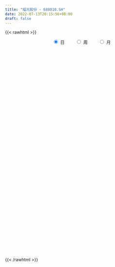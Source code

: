 ```yaml
---
title: "福光股份 - 688010.SH"
date: 2022-07-13T20:15:56+08:00
draft: false
---
```

{{< rawhtml >}}
    <div style="text-align: center">
        <label style="padding: 1rem;"><input style="margin-right: .5rem" type="radio" name="period" value="D" checked onclick="period_change(this)">日</label>
        <label style="padding: 1rem;"><input style="margin-right: .5rem" type="radio" name="period" value="W" onclick="period_change(this)">周</label>
        <label style="padding: 1rem;"><input style="margin-right: .5rem" type="radio" name="period" value="M" onclick="period_change(this)">月</label>
    </div>
    <div id="chart" style="height: 700px;"></div> 
    <script type="text/javascript">
        const D_v = [19678.5,13166.67,14062.28,14450.73,12951.33,23637.52,23328.82,21508.82,43285.1,57686.97,56366.42,57515.16,44810.94,42982.77,50751.26,95317.47,53727.06,28292.97,32169.28,22680.42,23773.58,59191.91,49551.23,35147.21,15689.25,22467.07,21398.85,19856.66,66402.09,63019.62,36086.54,38884.25,43675.11,44518.86,41832.31,26504.13,27636.53,23348.22,22143.72,22337.31,19925.81,15376.0,30857.07,14729.56,12905.05,21090.95,11176.48,12880.3,12828.92,12223.06,14465.93,13957.01,9841.8,11491.67,10059.79,15596.41,13936.94,5767.26,10519.34,7091.29,6410.53,16474.19,14094.66,9136.65,8439.8,10409.8,10059.55,6924.81,5391.01,8803.48,16709.37,15828.28,17987.32,10628.08,9936.52,6299.13,14310.25,7356.23,7678.61,7518.59,6524.33,6579.46,6927.7,5433.52,5531.13,5838.25,7170.93,6531.37,6495.73,7067.58,6734.58,7059.5,14423.2,7315.39,7049.04,3542.22,4820.69,12887.05,7168.67,7475.05,8467.53,6570.25,8295.87,7182.49,7161.59,8395.08,8218.59,7156.27,7907.97,8785.39,7296.27,13491.32,9337.32,17069.88,12109.28,14400.59,21113.54,8697.86,7693.26,11621.83,10462.33,6260.37,8935.4,9456.37,5456.82,7478.98,7046.6,12335.95,6339.88,6230.14,7962.61,13342.51,15764.63,11638.79,15230.9,7118.73,7925.65,6079.17,11109.48,16246.56,9529.02,9843.35,16823.68,8745.87,9408.45,7072.11,7582.73,6168.5,6427.56,5220.21,10358.03,5272.26,4853.78,7246.0,8077.46,6755.48,7009.93,8392.71,6098.06,8238.99,7853.28,12240.13,10965.89,12686.58,7449.37,5555.34,11874.31,23106.94,11429.28,13318.68,8284.18,22548.04,48287.83,29953.18,18215.15,27526.04,40826.76,59004.15,30651.27,20800.02,28261.04,84820.07,52874.74,59163.07,107419.78,57650.06,46720.84,35136.63,18293.06,20435.67,17736.04,33536.32,19580.39,12795.0,11688.96,13772.5,12388.36,21059.69,8532.91,10618.46,31778.04,26791.09,11863.87,8833.89,8014.77,10994.51,9972.37,6845.44,15193.35,11297.02,7956.57,6673.48,8512.96,7988.67,5979.69,10946.71,7429.55,17600.08,14673.17,10038.05,5873.28,16325.64,6733.6,7169.5,8895.94,12218.39,8402.28,12590.74,32000.33,21301.73,14496.04,10648.13,11910.17,11373.89,7143.29,10113.5,11696.76,8608.85,20895.37,16152.63,28335.55,15717.96,19940.5,11813.49,10043.6,10744.85,9607.99,7549.76,10211.65,10808.36,10619.05,8729.18,8157.5,8142.28,9819.25,7546.36,15909.72,9998.41,8488.79,8088.51,7090.02,5861.22,6066.29,6041.9,20981.62,15297.48,17016.66,23107.93,16293.67,22325.04,22801.69,24971.7,18354.27,25845.08,34879.87,20778.18,15633.26,14396.57,17701.82,16070.99,12790.35,23645.18,23359.6,8438.81,9275.48,10028.85,18689.69,13271.72,9996.02,10258.91,9020.12,23795.11,17506.68,14405.8,8896.07,11180.94,12938.66,8867.56,9380.54,10713.32,10155.89,16808.58,9260.81,9897.89,7440.22,9720.82,5096.12,5104.81,5527.7,8546.84,5304.71,9702.19,4604.11,4560.29,2640.78,3514.43,2673.8,4617.02,3306.78,3620.11,4227.6,3362.99,3615.9,3189.81,3653.79,2591.68,5405.15,3235.07,12835.91,7804.45,15301.44,4859.62,4772.42,6092.42,5071.63,4932.17,4993.74,11055.61,8812.62,21422.05,11410.44,6481.91,8014.83,7739.83,12150.41,11524.26,8445.05,10579.8,13672.91,7877.12,13832.2,9080.19,7689.2,4663.04,7785.32,9717.83,5355.48,6220.12,4960.03,5756.48,5689.46,4818.73,5685.9,6365.06,4985.61,7970.53,5988.59,4153.4,10289.54,5094.81,6195.86,5292.43,10619.64,9763.12,15951.85,9861.28,6283.36,8391.95,10586.87,6462.7,10093.65,7630.08,11328.22,16976.43,9029.42,7705.02,12585.55,9277.98,5433.51,10057.35,4158.45,7412.75,4587.41,2996.8,3175.39,5091.83,3156.03,2558.36,2251.84,4191.36,3973.85,5708.3,2640.61,3204.9,3932.72,6591.81,7441.36,5265.8,4737.24,3217.6,2733.77,3773.46,3469.7,5337.53,6767.17,8077.02,5251.31,3138.85,3583.14,8067.54,9906.4,5841.66,2314.29,4575.44,3512.46,2837.49,6536.83,3757.39,2664.34,2844.87,2961.95,4037.22,3787.9,3257.64,2946.08,2637.6,2808.88,3210.29,2033.27,2450.68,3111.29,2971.1,3104.31,2246.51,5415.54,4248.23,7124.39,7819.04,8466.11,20392.49,9505.38,6141.21,6242.62,3611.22,6249.2,7084.39,5735.22,4150.12,8647.59,13681.13,5858.8,5015.79,4732.12,8680.87,12320.17,6781.88,3768.78,3477.89,4259.91,8787.67,7177.19,14278.19,14501.89,10238.76,16879.59,9979.13,6387.45,7571.69,7806.59,7258.19,40253.8,16894.24,15110.23,9429.86,8450.95,7571.31,9216.41,13318.17,11775.0,7720.71,4418.34,4551.89,6263.3,7123.34,4005.63,4132.02,5845.62,3698.48,5841.83,2944.1]
const D_histogram = [0.0,-0.037014245,-0.0747819385,-0.1485240124,-0.1582851471,-0.1143082771,-0.0878338766,-0.0422466702,0.1400237556,0.3444836784,0.5724081022,0.7864705724,0.7465343084,0.7092472704,0.696933205,0.676354428,0.3036028002,0.006571174,-0.1572452803,-0.2905222566,-0.3536129099,-0.2467071263,-0.404606142,-0.6548243289,-0.7593967708,-0.6799529329,-0.6594555984,-0.5835788258,-0.212710011,0.0356415135,0.2240956445,0.3544065871,0.4533991593,0.4340036284,0.2172642007,0.0159735958,-0.0176996039,0.0280504892,0.0796378537,0.0873257365,-0.0167049095,-0.1354892549,-0.3035721488,-0.3998775434,-0.4573596582,-0.5528227412,-0.5401064342,-0.4698699821,-0.3700210593,-0.2687660392,-0.2217410421,-0.2298114074,-0.19361008,-0.1962105873,-0.1734082053,-0.2414212124,-0.3679835338,-0.3865621389,-0.2749768876,-0.1770131141,-0.1255041783,0.0227471353,0.1363810735,0.2201352628,0.2311295373,0.2783791407,0.227816996,0.1563702508,0.0682024566,0.081872539,0.1674038901,0.2631169481,0.3423638001,0.3629593745,0.3550973788,0.3181525265,0.1869713063,0.0759272839,0.0693067707,0.0338758416,-0.0133655235,-0.0859241604,-0.0810069613,-0.0601495541,-0.0238756537,-0.0180767126,-0.0871630427,-0.0998101727,-0.0532174756,-0.0305278258,0.0047779557,0.0059244787,0.0832280601,0.0897897171,0.0623120873,0.0384102286,0.0472711495,0.0952402005,0.1018102939,0.1048302204,0.0733189003,0.0414323065,-0.0082576855,-0.0479757276,-0.0849957026,-0.1360591567,-0.126567484,-0.131022435,-0.1232650446,-0.1162752007,-0.1047624314,-0.1386427717,-0.1714409798,-0.1235932936,-0.1340003825,-0.189003938,-0.3107651975,-0.3511295211,-0.3439413289,-0.391418539,-0.3855386921,-0.3698958985,-0.299609408,-0.2740179904,-0.2292943327,-0.2018424329,-0.1510954555,-0.1537956317,-0.1205802924,-0.0835509491,-0.0292891793,0.0751154641,0.1708428835,0.1791428154,0.1018071911,0.0569436675,-0.0023591836,-0.0293075966,-0.0964005302,-0.0253742733,0.0577193288,0.0921967436,0.1924641782,0.2165917615,0.2295284952,0.2010645291,0.1470470913,0.124820307,0.0883002474,0.0681471631,0.0208631204,0.0132500891,0.0334236739,0.0162728217,0.0027549647,0.0196581434,-0.025712516,-0.0221625321,-0.002125506,0.069957584,0.1477496174,0.197901749,0.2027607208,0.2582860495,0.2642111035,0.2694055298,0.2502813238,0.3120732467,0.3236284697,0.2742731718,0.2486911057,0.2604818832,0.358303116,0.3968883002,0.4215834312,0.4691404742,0.5906441231,0.6990881448,0.7186781538,0.7009710644,0.6560265733,0.8150419937,0.7821863693,0.6385819257,0.2740051632,0.0249016146,-0.2313595092,-0.4385789642,-0.5585252903,-0.5957880808,-0.5932313737,-0.4860027829,-0.4248949599,-0.3611063301,-0.3402779518,-0.374134118,-0.417939968,-0.3492231709,-0.2906432061,-0.2178508763,-0.0648032128,-0.0046218201,0.0108011118,-0.0052155123,-0.0171119772,-0.0563958505,-0.115763171,-0.1447754747,-0.2148141304,-0.2764118599,-0.252916907,-0.2431130752,-0.2412122253,-0.2036095576,-0.1617294012,-0.150265666,-0.1147288051,-0.0172033617,0.0470935424,0.0449658979,0.0535441659,0.0044433036,-0.0176191183,-0.0074977775,0.041427533,0.09733719,0.1059703477,0.1525623196,0.2686574169,0.3233383029,0.3078427632,0.3008031496,0.2917270406,0.2390657173,0.2072504585,0.1986310248,0.1828514037,0.1272564627,0.1220825227,0.1376554622,0.1899909289,0.2028414686,0.1342862903,0.0824511356,0.0085254143,-0.0664558959,-0.076751761,-0.1236469329,-0.1090550929,-0.1674834899,-0.2471750857,-0.2416411498,-0.234759335,-0.1923968493,-0.1461705594,-0.1047180312,-0.0273486359,0.0213141862,0.0027978249,-0.0358010367,-0.0797767933,-0.123359221,-0.1175423997,-0.0973927032,0.0017438659,0.0488223268,0.0977068124,0.1328126239,0.0409910699,0.073445024,0.1276787586,0.1924296101,0.178891021,0.2550684441,0.3407837685,0.3423297177,0.28706777,0.2431147349,0.1486494629,0.0781914538,0.02310516,0.0430299233,-0.0673091511,-0.1384857127,-0.1670292539,-0.1720796641,-0.092186826,-0.0364215211,-0.0024482438,-0.027305154,-0.0685251125,-0.1885217185,-0.3147978333,-0.373855068,-0.3823656055,-0.3572386506,-0.3153604044,-0.2650975067,-0.2288406945,-0.2186961089,-0.1879372594,-0.2041541221,-0.2178665492,-0.2217739115,-0.222654411,-0.2440584588,-0.2351664935,-0.1995575939,-0.1811618913,-0.1906991082,-0.1983024169,-0.2370282253,-0.217385864,-0.1521210339,-0.1053696879,-0.0756237422,-0.0221855301,0.0484571947,0.0820355346,0.1166006705,0.1420484735,0.145445873,0.1243020827,0.1185957349,0.1021724571,0.0943381415,0.041028762,0.0040372046,0.0972659769,0.1336265166,0.1991410553,0.2401117178,0.2649182711,0.2764129178,0.2725877602,0.263206921,0.2444921558,0.249068827,0.2629692881,0.3260580394,0.3093511906,0.2964075698,0.2417914327,0.2195272903,0.2252274705,0.2297740487,0.2085848186,0.1438204778,0.0656603624,0.0009206101,0.011163635,0.0308277667,-0.0002255911,-0.0269777677,-0.0980715906,-0.189178458,-0.2263570081,-0.2451384052,-0.2495691979,-0.2467569283,-0.2096337371,-0.1760859218,-0.1314583167,-0.1253219582,-0.1299455017,-0.0903586433,-0.0396088869,-0.0169795603,-0.0265248505,-0.0435503758,-0.0323637693,-0.0116651216,0.0439313211,0.0883921378,0.1558881955,0.1605384268,0.1481627984,0.0954324469,0.1105763216,0.0906353571,0.1127221442,0.1137876514,0.1147639364,0.1677020342,0.1370941952,0.0994476177,0.0119110587,-0.0851031417,-0.1585274199,-0.2659243147,-0.3009483701,-0.3621170807,-0.3494870057,-0.3064212353,-0.24839085,-0.1840950265,-0.1341392905,-0.1216499172,-0.0966451148,-0.0540374003,-0.0280339917,-0.0405405057,-0.0324020928,-0.0078475581,-0.0106490878,0.0333919274,0.0437813519,0.0381777837,0.0259477341,0.0292916127,0.0268386353,0.0278396625,0.007915306,-0.0343090747,-0.1022588954,-0.1563725708,-0.1379941047,-0.1105657735,-0.1207706571,-0.1901291613,-0.2012355195,-0.1837241639,-0.1532422459,-0.10885933,-0.0642238177,-0.0228998244,0.026998027,0.0342820035,0.0156728084,0.0200646764,0.0398735581,0.0733216441,0.1089307639,0.1373976474,0.1149101126,0.0799093885,0.0221257133,0.0149439464,-0.0048514696,-0.0168260478,-0.0545032547,-0.0596041512,-0.0681343124,-0.0718296468,-0.1525474322,-0.2156973941,-0.3591224604,-0.4711350019,-0.4397267621,-0.3209839306,-0.1632054033,-0.0667166411,0.0260177958,0.1050967357,0.2005878145,0.2702702451,0.3341855089,0.3654849153,0.4159872116,0.5093915129,0.520882107,0.5105118799,0.4807143652,0.415594057,0.2746410532,0.2052397002,0.1391835218,0.0694351077,0.0621354996,0.0916659248,0.132951093,0.2378488978,0.321693658,0.3099949188,0.2970303418,0.2137137411,0.1476182492,0.0801287586,0.024693467,-0.0139549915,0.1341982562,0.2165024925,0.2329423914,0.180541828,0.1249812508,0.0796404075,0.069065663,0.101100219,0.0685869975,-0.0111317435,-0.0524159663,-0.0788137032,-0.1217590294,-0.184034465,-0.2266618335,-0.2503939093,-0.2209010569,-0.2318425734,-0.2772364067,-0.292073186]
const D_fast = [0.0,-0.0462678063,-0.1027309843,-0.2136040613,-0.2629364828,-0.2475366821,-0.2430207508,-0.2079952119,0.0092811528,0.2998619952,0.6708884445,1.0815685578,1.228265871,1.3682906506,1.5302098864,1.6787197164,1.3818687887,1.086479956,0.8833521816,0.6774446412,0.5259507603,0.5711797624,0.3121292112,-0.1017950579,-0.3962166925,-0.4867610878,-0.6311276529,-0.7011455868,-0.3834542748,-0.1261923719,0.1182856702,0.3371982596,0.5495406216,0.6386459979,0.4762226203,0.2789254143,0.2408273137,0.293590029,0.365086857,0.3946061739,0.2863993006,0.1337426414,-0.1102332897,-0.3065080701,-0.4783300995,-0.7119988678,-0.8343091693,-0.8815402127,-0.8741965548,-0.8401330445,-0.8485433079,-0.9140665251,-0.9262677177,-0.9779208718,-0.9984705411,-1.1268388513,-1.3453970561,-1.460616196,-1.4177751666,-1.3640646716,-1.3439317804,-1.189993683,-1.0422644763,-0.9034764714,-0.8346998126,-0.7178554239,-0.7114633197,-0.7438175022,-0.8149346822,-0.7807964651,-0.6534141415,-0.4919218464,-0.3270840444,-0.2157486263,-0.1348362774,-0.092242998,-0.1766813917,-0.2687435931,-0.2580374136,-0.2849993823,-0.3355821283,-0.4296218053,-0.4449563465,-0.4391363279,-0.4088313408,-0.4075515779,-0.4984286687,-0.5360283419,-0.5027400136,-0.4876823204,-0.4511820499,-0.4485544072,-0.3504438108,-0.3214347245,-0.3333343325,-0.347633634,-0.3269549258,-0.2551758247,-0.2231531577,-0.1939256762,-0.2071072712,-0.2286357884,-0.2803902018,-0.3321021757,-0.3903710764,-0.4754493197,-0.497599518,-0.5348100778,-0.5578689485,-0.5799479047,-0.5946257434,-0.6631667765,-0.7388252296,-0.7218758668,-0.7657830514,-0.8680375914,-1.0674901502,-1.1956368541,-1.2744339941,-1.4197658389,-1.5102706651,-1.587101846,-1.5917177075,-1.6346307876,-1.6472307131,-1.6702394215,-1.6572663079,-1.6984153921,-1.6953451259,-1.6792035199,-1.6322640449,-1.5090805355,-1.3706423952,-1.3175567594,-1.369440586,-1.4000681927,-1.4599608397,-1.4942361518,-1.585429218,-1.5207465295,-1.4232230951,-1.3656964944,-1.2173130153,-1.1390374917,-1.0687186342,-1.0469164679,-1.0641721329,-1.0551938405,-1.0696388382,-1.0727551318,-1.1148233944,-1.1191239034,-1.0905944001,-1.1036770469,-1.1165061627,-1.0946884482,-1.1464872366,-1.1484778858,-1.1289722361,-1.0393997501,-0.9246703123,-0.8250427435,-0.7694935915,-0.6493967505,-0.5774189206,-0.5048731118,-0.4614269868,-0.3216167523,-0.2291544118,-0.2099414167,-0.1733507064,-0.0964394581,0.0909575536,0.2287648129,0.3588558017,0.5236979632,0.7928626429,1.0760787009,1.2753382483,1.432873925,1.5519360772,1.9147119961,2.0774029639,2.0934440018,1.7973685301,1.5544903852,1.2403893841,0.923525188,0.6639475393,0.4777377286,0.3319865923,0.3177144873,0.2725985704,0.2461106177,0.181869508,0.0544798124,-0.0938110297,-0.1124000253,-0.126480862,-0.1081512513,0.028695609,0.0877215467,0.1058447566,0.0885242543,0.0723497952,0.0189669592,-0.069341154,-0.1345473264,-0.2582895147,-0.3889902091,-0.428724483,-0.4796989199,-0.5381011265,-0.5514008481,-0.549953042,-0.5760557233,-0.5692010637,-0.4759764607,-0.3999061711,-0.390792341,-0.3688280316,-0.416818068,-0.4432852695,-0.435038373,-0.3757561792,-0.2955122248,-0.2603864802,-0.1756539283,0.0076055232,0.1431209849,0.204586136,0.2727473098,0.336602961,0.343708067,0.3637054229,0.4047437453,0.4346769751,0.4108961498,0.4362428405,0.4862296456,0.5860628445,0.6496237513,0.6146401456,0.5834177748,0.5116234071,0.4200281229,0.3905443176,0.3127374124,0.3000654792,0.1997662098,0.0582808424,0.0034044909,-0.048403528,-0.0541402547,-0.0444566046,-0.0291835842,0.0413486522,0.0953400208,0.0775231157,0.0299739949,-0.03394596,-0.108368193,-0.1319369716,-0.1361354509,-0.0365629152,0.0227211274,0.096032316,0.1643412835,0.082767497,0.1335827071,0.2197361314,0.3325943854,0.3637785515,0.5037230857,0.6746343522,0.7617627308,0.7782677256,0.7950933742,0.7377904679,0.6868803223,0.6375703185,0.6682525626,0.5410862005,0.4352882107,0.364987356,0.3169170298,0.3737631614,0.420423086,0.4537843023,0.4221011037,0.3637498671,0.1966228314,-0.0083527417,-0.1608737434,-0.2649756822,-0.32915839,-0.366120245,-0.382131724,-0.4030850853,-0.447614527,-0.4638399924,-0.5310953856,-0.5992744499,-0.6586252901,-0.7151693923,-0.7975880548,-0.8474877129,-0.8617682118,-0.888662982,-0.945874976,-1.0030538889,-1.1010367536,-1.1357408583,-1.1085062867,-1.0880973627,-1.0772573526,-1.029365523,-0.9466084995,-0.892521276,-0.8288059724,-0.7678460511,-0.7280871833,-0.718155453,-0.6942128671,-0.6850930306,-0.6693428108,-0.7123949997,-0.748377256,-0.6308319895,-0.5610648207,-0.4457650181,-0.3447664262,-0.2537303051,-0.173132429,-0.1088106465,-0.0523897554,-0.0099814818,0.0568623963,0.1365051794,0.2811084405,0.3417393893,0.402897661,0.408729382,0.4413470622,0.5033541101,0.5653442005,0.596301175,0.5674919536,0.5057469288,0.441237329,0.4542712628,0.4816423361,0.4505325805,0.417035962,0.3214242414,0.1830227596,0.0892549574,0.0091889591,-0.0576341332,-0.1165110957,-0.1317963387,-0.1422700039,-0.130506978,-0.1557011089,-0.192811028,-0.1758138303,-0.1349662956,-0.1165818591,-0.1327583619,-0.1606714812,-0.157575817,-0.1397934497,-0.0732141767,-0.0066553255,0.099812781,0.1445976191,0.1692626903,0.1403904505,0.1831784056,0.1858962803,0.2361636035,0.2656760236,0.2953432926,0.390206899,0.3938726088,0.3810879357,0.2965291413,0.1782391555,0.0651830224,-0.1086949511,-0.218956099,-0.3706540798,-0.4453957562,-0.4789352946,-0.4830026219,-0.464730555,-0.4483096415,-0.4662327476,-0.465389224,-0.4362908595,-0.4172959488,-0.4399375892,-0.4398996996,-0.4173070544,-0.422770856,-0.370381859,-0.3490470965,-0.3451062188,-0.3508493349,-0.3401825531,-0.3359258716,-0.3279649289,-0.3459104589,-0.3967121082,-0.4902266528,-0.5834334708,-0.5995535309,-0.5997666431,-0.640164191,-0.7570549855,-0.8184702236,-0.846889909,-0.8547185525,-0.8375504691,-0.8089709112,-0.7733718741,-0.7167245159,-0.7008700385,-0.7155610315,-0.7061529944,-0.6763757232,-0.6245972261,-0.5617554153,-0.4989391201,-0.4926991267,-0.5077225036,-0.5599747505,-0.5634205308,-0.5844288142,-0.6006099044,-0.6519129249,-0.6719148592,-0.6974785985,-0.7191313446,-0.837985988,-0.9550602985,-1.1882659799,-1.4180622719,-1.4965857226,-1.4580888738,-1.3411116973,-1.2613020953,-1.1620632095,-1.0567100857,-0.9110720532,-0.7738220614,-0.6263604204,-0.5036897852,-0.3491906859,-0.1284385064,0.0132726144,0.1305303574,0.2209114339,0.25968964,0.1873968995,0.1693054715,0.1380451736,0.0856555365,0.0938898033,0.1463367097,0.2208596511,0.3852196804,0.5494878551,0.6152878455,0.676580854,0.6466926885,0.617501759,0.570044458,0.5207825332,0.4786453267,0.6603481385,0.796777998,0.8714534947,0.8641883883,0.8398731238,0.8144423824,0.8211340536,0.8784436644,0.8630771923,0.7805755153,0.7261873011,0.6800861383,0.6067010548,0.498417003,0.399124176,0.312793623,0.2870612111,0.2181590512,0.1034561162,0.0156010405]
const D_slow = [0.0,-0.0092535613,-0.0279490459,-0.065080049,-0.1046513357,-0.133228405,-0.1551868742,-0.1657485417,-0.1307426028,-0.0446216832,0.0984803423,0.2950979854,0.4817315625,0.6590433801,0.8332766814,1.0023652884,1.0782659885,1.079908782,1.0405974619,0.9679668977,0.8795636703,0.8178868887,0.7167353532,0.553029271,0.3631800783,0.193191845,0.0283279454,-0.117566761,-0.1707442638,-0.1618338854,-0.1058099743,-0.0172083275,0.0961414623,0.2046423694,0.2589584196,0.2629518186,0.2585269176,0.2655395399,0.2854490033,0.3072804374,0.3031042101,0.2692318963,0.1933388591,0.0933694733,-0.0209704413,-0.1591761266,-0.2942027351,-0.4116702306,-0.5041754955,-0.5713670053,-0.6268022658,-0.6842551177,-0.7326576377,-0.7817102845,-0.8250623358,-0.8854176389,-0.9774135223,-1.0740540571,-1.142798279,-1.1870515575,-1.2184276021,-1.2127408183,-1.1786455499,-1.1236117342,-1.0658293499,-0.9962345647,-0.9392803157,-0.900187753,-0.8831371388,-0.8626690041,-0.8208180316,-0.7550387945,-0.6694478445,-0.5787080009,-0.4899336562,-0.4103955246,-0.363652698,-0.344670877,-0.3273441843,-0.3188752239,-0.3222166048,-0.3436976449,-0.3639493852,-0.3789867738,-0.3849556872,-0.3894748653,-0.411265626,-0.4362181692,-0.4495225381,-0.4571544945,-0.4559600056,-0.4544788859,-0.4336718709,-0.4112244416,-0.3956464198,-0.3860438626,-0.3742260753,-0.3504160251,-0.3249634517,-0.2987558966,-0.2804261715,-0.2700680949,-0.2721325163,-0.2841264482,-0.3053753738,-0.339390163,-0.371032034,-0.4037876427,-0.4346039039,-0.4636727041,-0.4898633119,-0.5245240048,-0.5673842498,-0.5982825732,-0.6317826688,-0.6790336533,-0.7567249527,-0.844507333,-0.9304926652,-1.0283472999,-1.124731973,-1.2172059476,-1.2921082996,-1.3606127972,-1.4179363803,-1.4683969886,-1.5061708524,-1.5446197604,-1.5747648335,-1.5956525708,-1.6029748656,-1.5841959996,-1.5414852787,-1.4966995748,-1.4712477771,-1.4570118602,-1.4576016561,-1.4649285553,-1.4890286878,-1.4953722561,-1.4809424239,-1.457893238,-1.4097771935,-1.3556292531,-1.2982471293,-1.2479809971,-1.2112192242,-1.1800141475,-1.1579390856,-1.1409022949,-1.1356865148,-1.1323739925,-1.124018074,-1.1199498686,-1.1192611274,-1.1143465916,-1.1207747206,-1.1263153536,-1.1268467301,-1.1093573341,-1.0724199297,-1.0229444925,-0.9722543123,-0.9076827999,-0.8416300241,-0.7742786416,-0.7117083107,-0.633689999,-0.5527828816,-0.4842145886,-0.4220418122,-0.3569213414,-0.2673455624,-0.1681234873,-0.0627276295,0.054557489,0.2022185198,0.376990556,0.5566600945,0.7319028606,0.8959095039,1.0996700023,1.2952165946,1.4548620761,1.5233633669,1.5295887705,1.4717488932,1.3621041522,1.2224728296,1.0735258094,0.925217966,0.8037172703,0.6974935303,0.6072169478,0.5221474598,0.4286139303,0.3241289383,0.2368231456,0.1641623441,0.109699625,0.0934988218,0.0923433668,0.0950436447,0.0937397667,0.0894617724,0.0753628097,0.046422017,0.0102281483,-0.0434753843,-0.1125783493,-0.175807576,-0.2365858448,-0.2968889011,-0.3477912905,-0.3882236408,-0.4257900573,-0.4544722586,-0.458773099,-0.4469997134,-0.4357582389,-0.4223721975,-0.4212613716,-0.4256661512,-0.4275405955,-0.4171837123,-0.3928494148,-0.3663568279,-0.3282162479,-0.2610518937,-0.180217318,-0.1032566272,-0.0280558398,0.0448759204,0.1046423497,0.1564549643,0.2061127205,0.2518255714,0.2836396871,0.3141603178,0.3485741833,0.3960719156,0.4467822827,0.4803538553,0.5009666392,0.5030979928,0.4864840188,0.4672960786,0.4363843453,0.4091205721,0.3672496996,0.3054559282,0.2450456407,0.186355807,0.1382565947,0.1017139548,0.075534447,0.068697288,0.0740258346,0.0747252908,0.0657750316,0.0458308333,0.0149910281,-0.0143945719,-0.0387427477,-0.0383067812,-0.0261011995,-0.0016744964,0.0315286596,0.0417764271,0.0601376831,0.0920573727,0.1401647753,0.1848875305,0.2486546416,0.3338505837,0.4194330131,0.4911999556,0.5519786393,0.589141005,0.6086888685,0.6144651585,0.6252226393,0.6083953515,0.5737739234,0.5320166099,0.4889966939,0.4659499874,0.4568446071,0.4562325461,0.4494062576,0.4322749795,0.3851445499,0.3064450916,0.2129813246,0.1173899232,0.0280802606,-0.0507598405,-0.1170342172,-0.1742443908,-0.2289184181,-0.2759027329,-0.3269412635,-0.3814079007,-0.4368513786,-0.4925149814,-0.5535295961,-0.6123212194,-0.6622106179,-0.7075010907,-0.7551758678,-0.804751472,-0.8640085283,-0.9183549943,-0.9563852528,-0.9827276748,-1.0016336103,-1.0071799929,-0.9950656942,-0.9745568106,-0.9454066429,-0.9098945245,-0.8735330563,-0.8424575356,-0.8128086019,-0.7872654877,-0.7636809523,-0.7534237618,-0.7524144606,-0.7280979664,-0.6946913373,-0.6449060734,-0.584878144,-0.5186485762,-0.4495453468,-0.3813984067,-0.3155966765,-0.2544736375,-0.1922064308,-0.1264641087,-0.0449495989,0.0323881988,0.1064900912,0.1669379494,0.2218197719,0.2781266396,0.3355701518,0.3877163564,0.4236714759,0.4400865665,0.440316719,0.4431076277,0.4508145694,0.4507581716,0.4440137297,0.4194958321,0.3722012176,0.3156119655,0.2543273642,0.1919350648,0.1302458327,0.0778373984,0.033815918,0.0009513388,-0.0303791508,-0.0628655262,-0.085455187,-0.0953574087,-0.0996022988,-0.1062335114,-0.1171211054,-0.1252120477,-0.1281283281,-0.1171454978,-0.0950474633,-0.0560754145,-0.0159408078,0.0210998918,0.0449580036,0.072602084,0.0952609232,0.1234414593,0.1518883721,0.1805793562,0.2225048648,0.2567784136,0.281640318,0.2846180827,0.2633422972,0.2237104423,0.1572293636,0.0819922711,-0.0085369991,-0.0959087505,-0.1725140593,-0.2346117718,-0.2806355285,-0.3141703511,-0.3445828304,-0.3687441091,-0.3822534592,-0.3892619571,-0.3993970835,-0.4074976067,-0.4094594963,-0.4121217682,-0.4037737864,-0.3928284484,-0.3832840025,-0.3767970689,-0.3694741658,-0.3627645069,-0.3558045913,-0.3538257648,-0.3624030335,-0.3879677574,-0.4270609001,-0.4615594262,-0.4892008696,-0.5193935339,-0.5669258242,-0.6172347041,-0.6631657451,-0.7014763066,-0.7286911391,-0.7447470935,-0.7504720496,-0.7437225429,-0.735152042,-0.7312338399,-0.7262176708,-0.7162492813,-0.6979188703,-0.6706861793,-0.6363367674,-0.6076092393,-0.5876318921,-0.5821004638,-0.5783644772,-0.5795773446,-0.5837838566,-0.5974096702,-0.612310708,-0.6293442861,-0.6473016978,-0.6854385558,-0.7393629044,-0.8291435195,-0.94692727,-1.0568589605,-1.1371049431,-1.177906294,-1.1945854542,-1.1880810053,-1.1618068214,-1.1116598677,-1.0440923065,-0.9605459293,-0.8691747004,-0.7651778975,-0.6378300193,-0.5076094926,-0.3799815226,-0.2598029313,-0.155904417,-0.0872441537,-0.0359342287,-0.0011383482,0.0162204287,0.0317543036,0.0546707848,0.0879085581,0.1473707825,0.227794197,0.3052929267,0.3795505122,0.4329789474,0.4698835098,0.4899156994,0.4960890662,0.4926003183,0.5261498823,0.5802755054,0.6385111033,0.6836465603,0.714891873,0.7348019749,0.7520683906,0.7773434454,0.7944901948,0.7917072589,0.7786032673,0.7588998415,0.7284600842,0.6824514679,0.6257860095,0.5631875322,0.507962268,0.4500016246,0.380692523,0.3076742265]
const D_data = [['2020-06-22', 39.42, 39.76, 39.42, 40.5],['2020-06-23', 39.76, 39.18, 39.13, 39.96],['2020-06-24', 39.4, 38.92, 38.5, 39.48],['2020-06-29', 38.92, 38.07, 37.78, 38.92],['2020-06-30', 38.17, 38.51, 38.16, 38.66],['2020-07-01', 38.51, 39.15, 38.41, 39.65],['2020-07-02', 39.1, 39.02, 38.26, 39.29],['2020-07-03', 39.01, 39.38, 38.6, 39.58],['2020-07-06', 39.85, 41.73, 39.5, 41.95],['2020-07-07', 42.0, 43.24, 42.0, 44.98],['2020-07-08', 43.14, 45.08, 42.26, 45.09],['2020-07-09', 45.15, 46.68, 44.51, 47.47],['2020-07-10', 46.99, 44.64, 44.36, 46.99],['2020-07-13', 44.3, 45.13, 43.5, 45.38],['2020-07-14', 44.97, 45.98, 44.25, 46.47],['2020-07-15', 48.2, 46.47, 46.47, 51.9],['2020-07-16', 45.25, 41.53, 41.0, 45.8],['2020-07-17', 41.97, 40.94, 40.52, 42.4],['2020-07-20', 41.47, 41.45, 39.39, 41.86],['2020-07-21', 41.29, 40.99, 40.64, 41.96],['2020-07-22', 41.1, 41.21, 40.65, 41.8],['2020-07-23', 41.4, 43.34, 41.22, 43.7],['2020-07-24', 43.0, 39.73, 39.73, 43.5],['2020-07-27', 39.0, 37.13, 36.58, 39.55],['2020-07-28', 37.25, 37.49, 37.02, 37.89],['2020-07-29', 37.3, 39.19, 37.03, 39.19],['2020-07-30', 39.49, 38.2, 38.05, 39.5],['2020-07-31', 38.2, 38.65, 38.0, 39.2],['2020-08-03', 39.39, 43.22, 39.01, 43.68],['2020-08-04', 43.8, 43.27, 43.19, 45.4],['2020-08-05', 43.2, 43.79, 42.4, 44.77],['2020-08-06', 44.1, 44.15, 43.3, 45.38],['2020-08-07', 44.24, 44.71, 42.3, 45.35],['2020-08-10', 44.59, 43.82, 43.4, 46.47],['2020-08-11', 43.88, 41.0, 40.81, 44.51],['2020-08-12', 41.02, 40.19, 39.0, 41.4],['2020-08-13', 40.11, 41.69, 39.78, 42.41],['2020-08-14', 41.5, 42.76, 40.9, 42.76],['2020-08-17', 42.8, 43.18, 42.35, 43.48],['2020-08-18', 43.3, 42.9, 42.63, 43.69],['2020-08-19', 43.0, 41.31, 41.31, 43.0],['2020-08-20', 41.03, 40.5, 40.2, 41.73],['2020-08-21', 39.99, 38.96, 38.49, 40.49],['2020-08-24', 39.09, 38.88, 38.0, 39.3],['2020-08-25', 38.75, 38.61, 38.0, 39.26],['2020-08-26', 38.5, 37.3, 37.11, 38.98],['2020-08-27', 37.31, 37.96, 37.1, 38.26],['2020-08-28', 38.08, 38.45, 37.74, 38.52],['2020-08-31', 38.03, 38.88, 38.03, 39.39],['2020-09-01', 39.0, 39.11, 38.81, 39.58],['2020-09-02', 39.22, 38.55, 38.35, 39.4],['2020-09-03', 38.66, 37.69, 37.49, 38.9],['2020-09-04', 37.68, 38.05, 37.18, 38.2],['2020-09-07', 38.19, 37.39, 37.38, 38.28],['2020-09-08', 37.39, 37.5, 36.78, 37.7],['2020-09-09', 37.3, 35.95, 35.91, 37.3],['2020-09-10', 36.4, 34.31, 34.01, 36.44],['2020-09-11', 34.09, 34.82, 34.01, 34.94],['2020-09-14', 34.99, 36.28, 34.85, 36.49],['2020-09-15', 36.28, 36.33, 35.9, 36.84],['2020-09-16', 36.32, 35.86, 35.55, 36.45],['2020-09-17', 35.81, 37.4, 35.73, 37.77],['2020-09-18', 37.4, 37.57, 37.08, 37.99],['2020-09-21', 37.47, 37.71, 37.4, 38.2],['2020-09-22', 37.56, 37.08, 37.0, 37.65],['2020-09-23', 37.43, 37.75, 37.22, 38.1],['2020-09-24', 37.38, 36.58, 36.4, 37.55],['2020-09-25', 36.3, 36.01, 35.55, 36.94],['2020-09-28', 35.97, 35.33, 35.16, 36.23],['2020-09-29', 35.52, 36.34, 35.46, 36.56],['2020-09-30', 36.28, 37.49, 36.28, 38.18],['2020-10-09', 37.68, 38.17, 37.68, 38.66],['2020-10-12', 38.8, 38.58, 37.89, 38.8],['2020-10-13', 38.77, 38.31, 37.95, 38.77],['2020-10-14', 38.17, 38.2, 37.81, 38.6],['2020-10-15', 37.88, 37.92, 37.7, 38.35],['2020-10-16', 37.8, 36.43, 36.28, 37.8],['2020-10-19', 36.57, 36.08, 36.04, 36.82],['2020-10-20', 36.09, 37.08, 35.88, 37.16],['2020-10-21', 37.18, 36.6, 36.21, 37.18],['2020-10-22', 36.8, 36.19, 36.0, 36.8],['2020-10-23', 36.34, 35.46, 35.33, 36.38],['2020-10-26', 35.97, 36.13, 35.36, 36.28],['2020-10-27', 35.41, 36.29, 35.41, 36.43],['2020-10-28', 36.31, 36.55, 36.06, 36.66],['2020-10-29', 35.8, 36.21, 35.3, 36.54],['2020-10-30', 36.22, 35.0, 35.0, 36.59],['2020-11-02', 35.35, 35.35, 34.66, 35.6],['2020-11-03', 35.8, 36.06, 35.3, 36.17],['2020-11-04', 36.2, 35.85, 35.72, 36.42],['2020-11-05', 36.79, 36.09, 35.73, 36.79],['2020-11-06', 36.09, 35.7, 35.56, 36.3],['2020-11-09', 35.93, 36.84, 35.83, 36.88],['2020-11-10', 36.88, 36.19, 36.13, 36.91],['2020-11-11', 36.46, 35.71, 35.55, 36.46],['2020-11-12', 35.91, 35.6, 35.38, 35.91],['2020-11-13', 35.67, 35.95, 35.32, 36.0],['2020-11-16', 38.38, 36.6, 36.31, 38.42],['2020-11-17', 36.9, 36.26, 36.05, 36.9],['2020-11-18', 36.36, 36.28, 36.02, 36.46],['2020-11-19', 36.1, 35.8, 35.66, 36.26],['2020-11-20', 35.82, 35.63, 35.5, 35.88],['2020-11-23', 35.3, 35.16, 34.96, 35.63],['2020-11-24', 35.22, 34.98, 34.88, 35.49],['2020-11-25', 35.0, 34.71, 34.71, 35.27],['2020-11-26', 34.77, 34.16, 34.13, 34.83],['2020-11-27', 34.16, 34.65, 34.05, 34.68],['2020-11-30', 34.58, 34.33, 34.32, 34.96],['2020-12-01', 34.31, 34.33, 34.11, 34.43],['2020-12-02', 34.38, 34.2, 34.16, 34.4],['2020-12-03', 34.18, 34.15, 34.1, 34.38],['2020-12-04', 34.17, 33.35, 33.35, 34.22],['2020-12-07', 33.36, 32.98, 32.71, 33.49],['2020-12-08', 33.06, 33.83, 33.06, 34.1],['2020-12-09', 33.99, 33.01, 32.88, 33.99],['2020-12-10', 33.27, 32.05, 32.0, 33.28],['2020-12-11', 32.19, 30.43, 30.0, 32.19],['2020-12-14', 30.58, 30.63, 30.07, 30.93],['2020-12-15', 30.53, 30.73, 30.46, 30.97],['2020-12-16', 30.73, 29.5, 29.4, 30.9],['2020-12-17', 29.52, 29.59, 29.03, 29.73],['2020-12-18', 29.5, 29.3, 29.22, 29.76],['2020-12-21', 29.6, 29.77, 29.36, 30.0],['2020-12-22', 29.98, 29.05, 28.92, 29.98],['2020-12-23', 28.98, 29.08, 28.85, 29.32],['2020-12-24', 29.15, 28.68, 28.5, 29.5],['2020-12-25', 28.73, 28.83, 28.35, 28.88],['2020-12-28', 28.83, 27.95, 27.75, 28.83],['2020-12-29', 27.9, 28.15, 27.9, 28.39],['2020-12-30', 27.94, 28.08, 27.94, 28.31],['2020-12-31', 28.17, 28.27, 28.03, 28.44],['2021-01-04', 28.11, 29.12, 28.11, 29.3],['2021-01-05', 29.1, 29.43, 29.0, 30.0],['2021-01-06', 29.3, 28.54, 28.41, 29.3],['2021-01-07', 28.31, 27.18, 26.81, 28.48],['2021-01-08', 26.88, 27.11, 26.32, 27.5],['2021-01-11', 27.2, 26.46, 26.32, 27.5],['2021-01-12', 26.45, 26.41, 26.21, 26.7],['2021-01-13', 26.59, 25.39, 25.21, 26.59],['2021-01-14', 25.1, 26.87, 25.03, 27.34],['2021-01-15', 26.73, 27.24, 26.51, 27.7],['2021-01-18', 27.23, 26.8, 26.68, 27.5],['2021-01-19', 27.3, 27.9, 27.12, 28.51],['2021-01-20', 27.53, 27.25, 27.22, 28.16],['2021-01-21', 27.25, 27.2, 26.66, 27.44],['2021-01-22', 27.28, 26.63, 26.3, 27.28],['2021-01-25', 26.47, 26.05, 25.96, 26.91],['2021-01-26', 25.58, 26.18, 25.52, 26.81],['2021-01-27', 26.18, 25.76, 25.67, 26.62],['2021-01-28', 25.76, 25.71, 25.41, 26.22],['2021-01-29', 25.71, 25.06, 24.77, 26.18],['2021-02-01', 24.84, 25.26, 24.7, 25.44],['2021-02-02', 25.14, 25.5, 25.14, 25.54],['2021-02-03', 25.58, 24.9, 24.9, 25.66],['2021-02-04', 24.9, 24.71, 24.33, 25.12],['2021-02-05', 24.72, 24.95, 24.65, 25.48],['2021-02-08', 24.95, 23.93, 23.93, 24.98],['2021-02-09', 23.93, 24.25, 23.37, 24.3],['2021-02-10', 23.8, 24.35, 23.8, 24.84],['2021-02-18', 24.85, 25.12, 24.51, 25.46],['2021-02-19', 25.13, 25.53, 24.91, 25.64],['2021-02-22', 25.68, 25.52, 25.52, 26.33],['2021-02-23', 25.52, 25.12, 24.62, 25.54],['2021-02-24', 25.24, 25.97, 25.01, 26.26],['2021-02-25', 25.98, 25.6, 25.46, 26.32],['2021-02-26', 25.12, 25.72, 24.99, 25.99],['2021-03-01', 25.53, 25.48, 25.26, 26.08],['2021-03-02', 25.64, 26.74, 25.39, 26.98],['2021-03-03', 26.43, 26.48, 26.28, 26.74],['2021-03-04', 26.3, 25.78, 25.75, 26.72],['2021-03-05', 25.78, 26.02, 25.59, 26.1],['2021-03-08', 26.35, 26.6, 26.28, 27.72],['2021-03-09', 27.13, 28.18, 26.65, 28.79],['2021-03-10', 28.04, 28.08, 27.3, 28.6],['2021-03-11', 27.98, 28.39, 27.63, 28.45],['2021-03-12', 28.18, 29.23, 28.18, 29.88],['2021-03-15', 29.45, 31.06, 29.22, 31.1],['2021-03-16', 31.5, 32.08, 31.08, 33.33],['2021-03-17', 32.6, 31.95, 31.31, 32.74],['2021-03-18', 32.3, 32.15, 31.43, 32.37],['2021-03-19', 32.22, 32.3, 32.01, 33.18],['2021-03-22', 33.08, 35.9, 33.0, 36.4],['2021-03-23', 36.02, 34.65, 34.4, 37.5],['2021-03-24', 34.66, 33.55, 33.22, 36.48],['2021-03-25', 34.5, 29.98, 29.38, 34.5],['2021-03-26', 30.39, 30.1, 30.09, 31.75],['2021-03-29', 30.19, 28.77, 28.58, 30.75],['2021-03-30', 28.48, 28.06, 27.9, 29.03],['2021-03-31', 27.92, 28.05, 27.92, 28.41],['2021-04-01', 28.05, 28.36, 28.0, 28.94],['2021-04-02', 28.28, 28.43, 28.16, 29.08],['2021-04-06', 29.0, 29.73, 28.55, 30.19],['2021-04-07', 30.5, 29.35, 29.3, 30.58],['2021-04-08', 29.43, 29.5, 29.11, 29.65],['2021-04-09', 29.2, 28.99, 28.81, 29.5],['2021-04-12', 28.71, 28.05, 28.01, 29.08],['2021-04-13', 28.01, 27.45, 27.25, 28.36],['2021-04-14', 27.44, 28.66, 27.38, 29.39],['2021-04-15', 28.6, 28.65, 28.28, 28.96],['2021-04-16', 28.68, 29.0, 28.47, 29.14],['2021-04-19', 29.0, 30.52, 29.0, 30.74],['2021-04-20', 31.1, 29.92, 29.91, 31.1],['2021-04-21', 29.6, 29.58, 29.39, 29.99],['2021-04-22', 29.46, 29.2, 29.16, 29.8],['2021-04-23', 29.2, 29.18, 28.83, 29.54],['2021-04-26', 29.26, 28.68, 28.5, 29.27],['2021-04-27', 28.68, 28.1, 27.7, 28.68],['2021-04-28', 28.1, 28.14, 27.88, 28.49],['2021-04-29', 28.1, 27.21, 26.99, 28.3],['2021-04-30', 27.1, 26.75, 26.36, 27.1],['2021-05-06', 27.0, 27.48, 26.7, 27.78],['2021-05-07', 27.47, 27.17, 26.9, 27.47],['2021-05-10', 27.3, 26.87, 26.82, 27.32],['2021-05-11', 26.85, 27.2, 26.61, 27.3],['2021-05-12', 27.2, 27.27, 26.94, 27.39],['2021-05-13', 27.27, 26.85, 26.8, 27.55],['2021-05-14', 26.81, 27.11, 26.71, 27.35],['2021-05-17', 27.42, 28.13, 27.42, 28.49],['2021-05-18', 28.13, 28.1, 28.0, 28.57],['2021-05-19', 28.01, 27.41, 27.41, 28.15],['2021-05-20', 27.46, 27.54, 27.4, 27.69],['2021-05-21', 27.62, 26.67, 26.4, 27.64],['2021-05-24', 26.6, 26.75, 26.45, 26.96],['2021-05-25', 26.7, 27.05, 26.6, 27.2],['2021-05-26', 27.05, 27.65, 26.94, 27.75],['2021-05-27', 27.77, 28.02, 27.45, 28.14],['2021-05-28', 28.18, 27.63, 27.61, 28.18],['2021-05-31', 27.65, 28.31, 27.63, 28.33],['2021-06-01', 28.35, 29.75, 28.26, 30.18],['2021-06-02', 29.6, 29.65, 29.4, 30.4],['2021-06-03', 29.5, 29.11, 29.03, 29.96],['2021-06-04', 29.23, 29.39, 29.03, 29.63],['2021-06-07', 29.5, 29.56, 29.41, 30.1],['2021-06-08', 29.45, 29.07, 28.9, 29.52],['2021-06-09', 28.99, 29.3, 28.99, 29.73],['2021-06-10', 29.13, 29.67, 29.11, 29.97],['2021-06-11', 29.67, 29.7, 29.51, 30.06],['2021-06-15', 29.63, 29.17, 29.1, 29.93],['2021-06-16', 29.33, 29.78, 29.19, 30.99],['2021-06-17', 29.7, 30.22, 29.5, 30.78],['2021-06-18', 30.22, 31.05, 29.78, 31.17],['2021-06-21', 30.98, 30.95, 30.54, 31.48],['2021-06-22', 31.13, 29.98, 29.97, 31.13],['2021-06-23', 30.1, 30.02, 29.42, 30.21],['2021-06-24', 30.08, 29.51, 29.5, 30.09],['2021-06-25', 29.51, 29.14, 28.79, 29.75],['2021-06-28', 29.04, 29.73, 28.85, 29.82],['2021-06-29', 29.73, 29.1, 29.01, 29.87],['2021-06-30', 29.01, 29.75, 29.01, 30.02],['2021-07-01', 29.75, 28.66, 28.66, 29.75],['2021-07-02', 28.71, 27.9, 27.77, 28.95],['2021-07-05', 27.98, 28.61, 27.98, 28.8],['2021-07-06', 28.7, 28.5, 28.16, 28.98],['2021-07-07', 28.77, 28.93, 28.22, 29.1],['2021-07-08', 28.91, 29.1, 28.71, 29.44],['2021-07-09', 29.1, 29.19, 28.6, 29.3],['2021-07-12', 29.36, 29.92, 29.17, 30.38],['2021-07-13', 29.93, 29.91, 29.61, 30.28],['2021-07-14', 30.05, 29.17, 29.0, 30.05],['2021-07-15', 29.01, 28.76, 28.33, 29.12],['2021-07-16', 28.51, 28.43, 28.41, 29.08],['2021-07-19', 28.23, 28.12, 27.72, 28.25],['2021-07-20', 27.92, 28.54, 27.81, 28.79],['2021-07-21', 28.74, 28.7, 28.54, 29.04],['2021-07-22', 28.7, 29.97, 28.42, 30.11],['2021-07-23', 29.88, 29.73, 29.5, 30.32],['2021-07-26', 30.04, 30.07, 29.36, 30.62],['2021-07-27', 30.07, 30.22, 29.71, 31.39],['2021-07-28', 30.0, 28.55, 28.3, 30.04],['2021-07-29', 29.5, 30.0, 28.84, 30.5],['2021-07-30', 30.18, 30.6, 29.89, 31.2],['2021-08-02', 30.5, 31.2, 30.21, 31.49],['2021-08-03', 31.2, 30.53, 30.41, 31.65],['2021-08-04', 30.48, 32.03, 30.48, 32.09],['2021-08-05', 31.74, 32.87, 31.4, 33.48],['2021-08-06', 32.76, 32.38, 31.88, 33.45],['2021-08-09', 32.5, 31.84, 31.4, 32.74],['2021-08-10', 31.85, 32.0, 31.52, 32.65],['2021-08-11', 32.0, 31.23, 30.9, 32.0],['2021-08-12', 31.45, 31.26, 30.92, 31.98],['2021-08-13', 31.02, 31.24, 30.69, 31.66],['2021-08-16', 31.24, 32.2, 30.95, 32.96],['2021-08-17', 32.23, 30.4, 30.25, 32.42],['2021-08-18', 30.17, 30.4, 30.03, 30.8],['2021-08-19', 30.41, 30.62, 30.06, 30.93],['2021-08-20', 30.61, 30.76, 29.56, 31.13],['2021-08-23', 30.51, 31.99, 30.5, 32.45],['2021-08-24', 32.39, 32.07, 31.7, 32.59],['2021-08-25', 32.01, 32.09, 31.6, 32.3],['2021-08-26', 32.27, 31.43, 31.43, 32.36],['2021-08-27', 31.24, 31.07, 30.42, 31.44],['2021-08-30', 30.5, 29.6, 29.52, 31.16],['2021-08-31', 29.6, 28.7, 28.56, 29.82],['2021-09-01', 28.71, 28.8, 28.14, 29.11],['2021-09-02', 28.76, 28.97, 28.41, 29.29],['2021-09-03', 29.27, 29.15, 28.8, 29.65],['2021-09-06', 29.15, 29.27, 28.73, 29.38],['2021-09-07', 29.27, 29.38, 29.08, 29.5],['2021-09-08', 29.32, 29.22, 29.13, 29.53],['2021-09-09', 29.07, 28.81, 28.6, 29.39],['2021-09-10', 28.84, 28.98, 28.51, 29.23],['2021-09-13', 28.97, 28.23, 27.91, 28.98],['2021-09-14', 28.24, 27.96, 27.92, 28.63],['2021-09-15', 28.18, 27.8, 27.62, 28.38],['2021-09-16', 27.99, 27.58, 27.53, 27.99],['2021-09-17', 27.69, 27.0, 26.8, 27.69],['2021-09-22', 26.8, 27.07, 26.79, 27.26],['2021-09-23', 27.19, 27.26, 27.16, 27.36],['2021-09-24', 27.35, 26.94, 26.86, 27.35],['2021-09-27', 27.04, 26.36, 26.03, 27.15],['2021-09-28', 26.44, 26.07, 26.07, 26.51],['2021-09-29', 26.01, 25.26, 25.15, 26.25],['2021-09-30', 25.26, 25.63, 25.26, 25.64],['2021-10-08', 25.9, 26.15, 25.85, 26.5],['2021-10-11', 26.23, 25.98, 25.91, 26.4],['2021-10-12', 26.14, 25.76, 25.61, 26.14],['2021-10-13', 25.77, 26.1, 25.51, 26.14],['2021-10-14', 26.11, 26.52, 25.94, 26.57],['2021-10-15', 26.3, 26.25, 26.13, 26.63],['2021-10-18', 26.25, 26.39, 26.1, 26.53],['2021-10-19', 26.52, 26.41, 26.27, 26.65],['2021-10-20', 26.45, 26.2, 26.2, 26.6],['2021-10-21', 26.49, 25.83, 25.8, 26.49],['2021-10-22', 25.92, 25.93, 25.7, 26.14],['2021-10-25', 25.93, 25.71, 25.54, 26.0],['2021-10-26', 25.62, 25.72, 25.6, 26.02],['2021-10-27', 25.72, 24.93, 24.85, 25.85],['2021-10-28', 24.66, 24.8, 24.66, 25.22],['2021-10-29', 24.8, 26.52, 24.5, 27.0],['2021-11-01', 26.1, 26.15, 25.77, 26.47],['2021-11-02', 26.0, 26.83, 26.0, 27.48],['2021-11-03', 26.51, 26.9, 26.47, 27.35],['2021-11-04', 27.09, 27.0, 26.72, 27.12],['2021-11-05', 27.1, 27.08, 26.84, 27.25],['2021-11-08', 27.0, 27.07, 26.85, 27.29],['2021-11-09', 27.02, 27.13, 27.01, 27.28],['2021-11-10', 27.26, 27.1, 26.9, 27.26],['2021-11-11', 27.09, 27.52, 26.92, 27.6],['2021-11-12', 27.58, 27.87, 27.35, 28.03],['2021-11-15', 27.97, 28.92, 27.97, 29.28],['2021-11-16', 28.99, 28.3, 28.1, 29.15],['2021-11-17', 28.3, 28.52, 28.18, 28.88],['2021-11-18', 28.45, 28.05, 27.93, 28.74],['2021-11-19', 27.99, 28.46, 27.99, 28.83],['2021-11-22', 28.4, 28.98, 27.99, 29.08],['2021-11-23', 28.8, 29.22, 28.76, 29.52],['2021-11-24', 29.22, 29.08, 28.81, 29.32],['2021-11-25', 29.25, 28.5, 28.5, 29.25],['2021-11-26', 28.5, 28.09, 27.66, 28.76],['2021-11-29', 28.08, 27.96, 27.4, 28.2],['2021-11-30', 27.84, 28.82, 27.72, 29.25],['2021-12-01', 28.5, 29.1, 28.5, 29.3],['2021-12-02', 29.1, 28.51, 28.33, 29.1],['2021-12-03', 28.52, 28.46, 28.39, 28.97],['2021-12-06', 28.7, 27.65, 27.59, 28.7],['2021-12-07', 27.87, 26.9, 26.71, 27.95],['2021-12-08', 26.9, 27.11, 26.82, 27.39],['2021-12-09', 27.01, 27.04, 26.3, 27.38],['2021-12-10', 27.16, 26.99, 26.8, 27.28],['2021-12-13', 27.3, 26.9, 26.77, 27.3],['2021-12-14', 26.8, 27.27, 26.8, 27.5],['2021-12-15', 27.3, 27.27, 27.11, 27.59],['2021-12-16', 27.58, 27.5, 27.29, 27.72],['2021-12-17', 27.47, 27.05, 27.01, 27.47],['2021-12-20', 27.15, 26.81, 26.8, 27.15],['2021-12-21', 27.12, 27.36, 26.83, 27.66],['2021-12-22', 27.41, 27.68, 27.41, 27.72],['2021-12-23', 27.6, 27.49, 27.36, 27.96],['2021-12-24', 27.33, 27.09, 26.6, 27.68],['2021-12-27', 26.78, 26.88, 26.61, 27.15],['2021-12-28', 26.99, 27.17, 26.75, 27.3],['2021-12-29', 27.05, 27.34, 26.89, 27.49],['2021-12-30', 27.5, 27.98, 27.19, 28.18],['2021-12-31', 27.98, 28.15, 27.75, 28.5],['2022-01-04', 28.15, 28.83, 28.15, 29.24],['2022-01-05', 28.68, 28.36, 28.25, 29.19],['2022-01-06', 28.24, 28.25, 28.12, 28.68],['2022-01-07', 28.1, 27.67, 27.61, 28.44],['2022-01-10', 27.65, 28.51, 27.59, 28.76],['2022-01-11', 28.5, 28.15, 28.01, 28.74],['2022-01-12', 28.4, 28.78, 28.15, 28.99],['2022-01-13', 28.77, 28.69, 28.6, 29.14],['2022-01-14', 28.69, 28.81, 28.51, 29.13],['2022-01-17', 28.9, 29.75, 28.77, 29.93],['2022-01-18', 29.72, 28.92, 28.91, 29.72],['2022-01-19', 28.92, 28.78, 28.52, 29.22],['2022-01-20', 28.77, 27.9, 27.81, 29.16],['2022-01-21', 27.93, 27.29, 27.2, 28.14],['2022-01-24', 27.17, 27.06, 27.05, 27.43],['2022-01-25', 27.06, 26.0, 26.0, 27.33],['2022-01-26', 25.82, 26.31, 25.82, 26.43],['2022-01-27', 26.11, 25.46, 25.36, 26.18],['2022-01-28', 25.69, 25.96, 25.3, 26.2],['2022-02-07', 26.5, 26.21, 26.08, 26.57],['2022-02-08', 26.38, 26.42, 26.05, 26.48],['2022-02-09', 26.55, 26.62, 26.5, 26.97],['2022-02-10', 26.62, 26.58, 26.32, 26.72],['2022-02-11', 26.54, 26.13, 26.09, 26.65],['2022-02-14', 26.13, 26.25, 26.13, 26.49],['2022-02-15', 26.24, 26.54, 26.01, 26.63],['2022-02-16', 26.95, 26.43, 26.3, 26.97],['2022-02-17', 26.22, 25.9, 25.8, 26.25],['2022-02-18', 25.9, 26.06, 25.68, 26.13],['2022-02-21', 25.9, 26.28, 25.9, 26.3],['2022-02-22', 26.18, 25.93, 25.74, 26.3],['2022-02-23', 26.02, 26.58, 26.02, 26.63],['2022-02-24', 26.56, 26.28, 25.72, 26.57],['2022-02-25', 26.5, 26.07, 26.02, 26.5],['2022-02-28', 26.0, 25.91, 25.66, 26.1],['2022-03-01', 25.91, 26.05, 25.91, 26.16],['2022-03-02', 26.02, 25.95, 25.81, 26.09],['2022-03-03', 26.38, 25.96, 25.81, 26.38],['2022-03-04', 25.86, 25.61, 25.5, 25.98],['2022-03-07', 25.61, 25.1, 25.0, 25.61],['2022-03-08', 25.1, 24.37, 24.1, 25.13],['2022-03-09', 24.28, 24.05, 23.34, 24.65],['2022-03-10', 24.26, 24.68, 24.26, 25.26],['2022-03-11', 24.44, 24.75, 24.18, 24.76],['2022-03-14', 24.74, 24.16, 24.12, 24.75],['2022-03-15', 24.04, 23.0, 22.88, 24.4],['2022-03-16', 23.5, 23.27, 22.05, 23.57],['2022-03-17', 23.33, 23.4, 23.29, 23.85],['2022-03-18', 23.19, 23.46, 23.19, 23.66],['2022-03-21', 23.5, 23.63, 23.3, 23.75],['2022-03-22', 23.69, 23.7, 23.13, 23.74],['2022-03-23', 23.7, 23.75, 23.56, 23.88],['2022-03-24', 23.76, 24.0, 23.31, 24.4],['2022-03-25', 23.95, 23.54, 23.5, 24.34],['2022-03-28', 23.54, 23.1, 22.88, 23.54],['2022-03-29', 23.1, 23.26, 22.92, 23.31],['2022-03-30', 23.19, 23.44, 23.12, 23.53],['2022-03-31', 23.43, 23.7, 23.23, 23.77],['2022-04-01', 23.53, 23.89, 23.5, 23.98],['2022-04-06', 23.89, 23.98, 23.89, 24.11],['2022-04-07', 23.98, 23.37, 23.37, 24.12],['2022-04-08', 23.33, 23.05, 22.77, 23.57],['2022-04-11', 23.05, 22.47, 22.38, 23.05],['2022-04-12', 22.47, 22.86, 22.19, 22.88],['2022-04-13', 22.92, 22.55, 22.44, 22.92],['2022-04-14', 22.77, 22.47, 22.41, 22.77],['2022-04-15', 22.47, 21.9, 21.8, 22.47],['2022-04-18', 21.89, 22.06, 21.57, 22.2],['2022-04-19', 22.14, 21.84, 21.68, 22.18],['2022-04-20', 21.97, 21.72, 21.68, 22.08],['2022-04-21', 21.72, 20.34, 20.31, 21.79],['2022-04-22', 20.34, 19.92, 19.62, 20.38],['2022-04-25', 19.65, 18.01, 17.98, 19.7],['2022-04-26', 18.51, 17.25, 16.99, 18.56],['2022-04-27', 16.9, 18.32, 16.75, 18.47],['2022-04-28', 18.26, 19.36, 18.1, 19.58],['2022-04-29', 18.52, 20.24, 18.52, 20.35],['2022-05-05', 20.29, 19.9, 19.72, 20.44],['2022-05-06', 19.08, 20.18, 19.0, 20.53],['2022-05-09', 20.42, 20.36, 20.08, 20.79],['2022-05-10', 20.2, 21.0, 20.11, 21.26],['2022-05-11', 21.01, 21.16, 21.01, 21.99],['2022-05-12', 21.28, 21.55, 21.27, 21.77],['2022-05-13', 21.8, 21.55, 21.25, 21.8],['2022-05-16', 21.78, 22.21, 21.61, 22.6],['2022-05-17', 22.11, 23.41, 21.9, 23.8],['2022-05-18', 23.77, 23.0, 22.86, 23.77],['2022-05-19', 22.95, 23.08, 22.62, 23.29],['2022-05-20', 23.6, 23.08, 22.9, 23.68],['2022-05-23', 23.4, 22.71, 22.58, 23.4],['2022-05-24', 22.98, 21.46, 21.4, 22.98],['2022-05-25', 21.46, 21.97, 21.21, 22.2],['2022-05-26', 22.19, 21.78, 21.47, 22.2],['2022-05-27', 21.71, 21.45, 21.35, 22.18],['2022-05-30', 21.45, 22.08, 21.29, 22.15],['2022-05-31', 21.91, 22.67, 21.5, 22.72],['2022-06-01', 22.56, 23.11, 22.56, 23.37],['2022-06-02', 23.17, 24.47, 22.81, 24.68],['2022-06-06', 24.24, 24.97, 24.21, 25.17],['2022-06-07', 24.97, 24.26, 24.25, 25.15],['2022-06-08', 24.59, 24.47, 24.07, 25.49],['2022-06-09', 24.22, 23.59, 23.33, 24.38],['2022-06-10', 23.41, 23.61, 23.3, 23.8],['2022-06-13', 23.42, 23.39, 23.09, 23.69],['2022-06-14', 23.3, 23.32, 22.42, 23.42],['2022-06-15', 23.24, 23.35, 23.21, 24.28],['2022-06-16', 23.46, 26.11, 23.46, 26.44],['2022-06-17', 26.26, 26.13, 25.51, 26.3],['2022-06-20', 26.01, 25.84, 25.41, 26.23],['2022-06-21', 25.47, 25.14, 25.02, 25.87],['2022-06-22', 25.14, 25.03, 24.88, 25.6],['2022-06-23', 25.28, 25.07, 24.68, 25.28],['2022-06-24', 25.59, 25.52, 25.25, 26.14],['2022-06-27', 25.87, 26.29, 25.38, 26.8],['2022-06-28', 26.29, 25.66, 25.31, 26.47],['2022-06-29', 25.66, 24.9, 24.9, 25.93],['2022-06-30', 24.9, 25.14, 24.9, 25.59],['2022-07-01', 25.35, 25.2, 25.0, 25.45],['2022-07-04', 25.32, 24.83, 24.45, 25.32],['2022-07-05', 24.86, 24.28, 23.89, 25.19],['2022-07-06', 24.04, 24.17, 23.95, 24.58],['2022-07-07', 24.01, 24.12, 24.0, 24.63],['2022-07-08', 24.05, 24.69, 24.05, 24.98],['2022-07-11', 24.63, 24.12, 23.94, 24.63],['2022-07-12', 24.12, 23.39, 23.3, 24.12],['2022-07-13', 23.47, 23.43, 23.12, 23.63]]
const W_v = [1074009.9199999999,798949.8300000001,608484.4199999999,688935.6599999999,536851.54,467083.86,347219.46,158315.24,172077.68,180166.88,38175.7,73665.53,134853.17,167195.07,378347.17,134636.32,119969.9,97374.32,63767.18,76657.8,170937.93,121416.9,91967.41,68143.0,191080.94,190785.32,170081.69,234172.59,302766.29,226045.84,158887.8,106927.59,84595.8,73506.85,53666.68,50032.02,56367.3,38503.96,69334.75,57298.79,66178.94,71287.56,107054.08,181400.44,152255.15,81923.0,73333.16,46907.45,95877.22,259664.59,271071.53,187366.42,114559.04,248067.61,163840.05,110639.91,72782.34,63316.72,56852.07,54590.01,44970.61,30903.86,15828.28,59161.3,35657.22,30901.53,33888.76,37150.54,42568.55,39253.62,44637.22,74030.61,44735.65,38374.17,32868.58,63095.56,50889.88,51893.46,35757.03,32204.98,21500.7,16092.27,48897.31,68013.39,146530.24,179543.24,361927.72,138322.24,77600.67,66371.92,87281.66,54302.69,14630.05,40857.58,64510.22,43419.71,91036.97,52237.61,73992.4,68260.4,48796.81,42394.57,49575.45,54248.51,101544.99,124829.1,76592.99,74747.92,61236.46,75784.6,52055.97,53128.32,15728.63,28157.85,4560.29,16752.81,18016.41,27721.6,38830.35,34865.77,55069.06,56372.43,43141.75,34038.78,28315.63,33387.67,36965.86,40488.44,46101.52,55574.4,31649.47,16978.41,18765.96,26436.59,17931.77,28571.88,29713.03,21219.61,16296.28,8841.32,13614.41,17985.69,53307.41,12383.83,26830.15,37935.43,35029.59,34502.96,57986.82,79784.51,49778.76,41784.11,27369.91,12484.41]
const W_histogram = [0.0,1.2444444444,0.849767648,1.7873061391,1.3010919525,0.8793104678,0.4031487135,-0.1589982317,-0.7630769137,-1.5699917006,-2.2628800421,-2.7215653421,-3.0504337451,-3.060592054,-2.9247457841,-2.7227307602,-2.7676153545,-2.6261009379,-2.4062024817,-2.1279014071,-1.60766826,-1.1278826895,-0.7126219485,-0.2762619556,0.2104280119,0.9043349499,1.0387443889,1.1251265375,1.2240912026,1.3070100868,0.8581757306,0.7511143051,0.5156400122,0.266369093,0.0260162133,-0.1508960719,-0.1450481471,-0.0833378779,0.0620331239,0.0197827817,0.173534959,0.3478702881,0.4383829025,0.7399236203,0.919475434,0.8617255593,0.886684647,0.8740009336,0.8797923294,1.2011795328,1.1289844271,0.9702169408,0.7715953931,1.0123056593,1.0022754286,0.715264647,0.4780232826,0.2903434404,-0.0376994525,-0.0548070815,-0.1510589153,-0.0975211314,-0.0037365168,-0.0440725431,-0.1171182562,-0.1740226455,-0.1434018209,-0.087918189,-0.0559352599,-0.0823508844,-0.1642187982,-0.379561809,-0.5521770719,-0.6455844514,-0.6887214672,-0.7348095421,-0.6963317046,-0.6525046538,-0.6674000733,-0.6236258281,-0.5752225779,-0.4115488451,-0.2464473387,-0.0815241788,0.2605368641,0.6861648062,0.803975745,0.7546680438,0.7437917572,0.7207787225,0.700571193,0.5150205659,0.4162694646,0.3455180796,0.270987061,0.2867211753,0.4086075536,0.4971717171,0.6254446978,0.562411015,0.424250338,0.4067358645,0.3340049876,0.361181334,0.4212881628,0.5559981538,0.5427914305,0.4784482214,0.4347521051,0.2629835308,0.1310275326,-0.0848659725,-0.2193290452,-0.3749765086,-0.4181016683,-0.4142898163,-0.4071177469,-0.3392135522,-0.2379446817,-0.1058517735,0.0261142406,0.0897583666,0.1542638201,0.0981515548,0.0667972562,0.0511758177,0.11121171,0.1169882945,0.1915713533,0.1351795944,0.0114687608,-0.0522508821,-0.090226069,-0.104763351,-0.133603665,-0.1951195412,-0.3008879415,-0.3407324283,-0.3191610021,-0.3354416688,-0.3936127707,-0.5270620986,-0.5527168179,-0.532454061,-0.3920004968,-0.1724721966,-0.1161601385,0.131916059,0.2392685409,0.4679488919,0.5598715609,0.5784894881,0.53674159,0.4102594654]
const W_fast = [0.0,1.5555555556,1.3733206711,2.757685697,2.5967444985,2.3947906308,2.0194160548,1.4175195517,0.6226716413,-0.5767410708,-1.8353494228,-2.9744260584,-4.0659028976,-4.8412092201,-5.4365493961,-5.9152170623,-6.6520054952,-7.1670163131,-7.5486684774,-7.8023427545,-7.6840266724,-7.4862117742,-7.2491065204,-6.8818120164,-6.3425150459,-5.4225243705,-5.0284288342,-4.6607650513,-4.2557775855,-3.8461061796,-4.0803966032,-3.9996794524,-4.1062437422,-4.2889223882,-4.5227712146,-4.7374075178,-4.7678216298,-4.72694583,-4.5660665472,-4.603371194,-4.4062352769,-4.1449323758,-3.9448240358,-3.458302413,-3.0488817408,-2.8912002256,-2.6445699761,-2.4387534562,-2.213013978,-1.5913318915,-1.3812808904,-1.2974941415,-1.3032168409,-0.8094301599,-0.5688915334,-0.6770861532,-0.794821697,-0.9099156791,-1.2473834352,-1.2781928345,-1.4122093972,-1.3830518961,-1.2902014108,-1.3415555728,-1.4438808499,-1.5442909007,-1.5495205313,-1.5160164467,-1.4980173326,-1.5450206781,-1.6679432915,-1.9781767546,-2.2888362854,-2.5436397778,-2.7589571604,-2.9887476207,-3.1243527094,-3.243651822,-3.4253972599,-3.5375294717,-3.632931866,-3.5721453445,-3.4686556727,-3.3241135576,-2.9169182986,-2.3197491549,-2.00094428,-1.8615849702,-1.6865133175,-1.5293316715,-1.3743964028,-1.4311918885,-1.4258756235,-1.4102474886,-1.4170317421,-1.3296173339,-1.1055790672,-0.8927219744,-0.6080878193,-0.5305187483,-0.5626168408,-0.4784473482,-0.4676769782,-0.3502052982,-0.1847764288,0.0889331006,0.211424235,0.2666930813,0.3316849912,0.2256622996,0.1264631846,-0.1106468136,-0.2999421476,-0.5493337382,-0.6969843149,-0.7967449171,-0.8913522843,-0.9082514777,-0.8664687776,-0.7608388128,-0.6223442385,-0.5362605209,-0.4331891123,-0.4647634889,-0.4794184735,-0.4822459575,-0.3944071378,-0.3593834797,-0.2369075826,-0.2595044429,-0.3803480862,-0.4571304496,-0.5176621538,-0.5583902735,-0.6206315038,-0.7309272653,-0.911917651,-1.0369452449,-1.0951640692,-1.195305153,-1.3518794477,-1.6170943003,-1.7809282241,-1.8937789823,-1.8513255424,-1.6749152913,-1.6476432678,-1.3665880556,-1.1994184384,-0.8537508645,-0.6218603053,-0.4586200061,-0.3661825066,-0.3900997648]
const W_slow = [0.0,0.3111111111,0.5235530231,0.9703795579,1.295652546,1.515480163,1.6162673413,1.5765177834,1.385748555,0.9932506298,0.4275306193,-0.2528607162,-1.0154691525,-1.780617166,-2.511803612,-3.1924863021,-3.8843901407,-4.5409153752,-5.1424659956,-5.6744413474,-6.0763584124,-6.3583290848,-6.5364845719,-6.6055500608,-6.5529430578,-6.3268593204,-6.0671732231,-5.7858915888,-5.4798687881,-5.1531162664,-4.9385723338,-4.7507937575,-4.6218837544,-4.5552914812,-4.5487874279,-4.5865114459,-4.6227734826,-4.6436079521,-4.6280996711,-4.6231539757,-4.5797702359,-4.4928026639,-4.3832069383,-4.1982260332,-3.9683571747,-3.7529257849,-3.5312546232,-3.3127543898,-3.0928063074,-2.7925114242,-2.5102653175,-2.2677110823,-2.074812234,-1.8217358192,-1.571166962,-1.3923508003,-1.2728449796,-1.2002591195,-1.2096839826,-1.223385753,-1.2611504819,-1.2855307647,-1.2864648939,-1.2974830297,-1.3267625937,-1.3702682551,-1.4061187104,-1.4280982576,-1.4420820726,-1.4626697937,-1.5037244933,-1.5986149455,-1.7366592135,-1.8980553264,-2.0702356932,-2.2539380787,-2.4280210048,-2.5911471682,-2.7579971866,-2.9139036436,-3.0577092881,-3.1605964994,-3.222208334,-3.2425893787,-3.1774551627,-3.0059139612,-2.8049200249,-2.616253014,-2.4303050747,-2.250110394,-2.0749675958,-1.9462124543,-1.8421450882,-1.7557655683,-1.688018803,-1.6163385092,-1.5141866208,-1.3898936915,-1.2335325171,-1.0929297633,-0.9868671788,-0.8851832127,-0.8016819658,-0.7113866323,-0.6060645916,-0.4670650531,-0.3313671955,-0.2117551401,-0.1030671139,-0.0373212312,-0.004564348,-0.0257808411,-0.0806131024,-0.1743572296,-0.2788826466,-0.3824551007,-0.4842345374,-0.5690379255,-0.6285240959,-0.6549870393,-0.6484584791,-0.6260188875,-0.5874529325,-0.5629150437,-0.5462157297,-0.5334217753,-0.5056188478,-0.4763717742,-0.4284789358,-0.3946840372,-0.391816847,-0.4048795676,-0.4274360848,-0.4536269225,-0.4870278388,-0.5358077241,-0.6110297095,-0.6962128166,-0.7760030671,-0.8598634843,-0.958266677,-1.0900322016,-1.2282114061,-1.3613249214,-1.4593250456,-1.5024430947,-1.5314831293,-1.4985041146,-1.4386869794,-1.3216997564,-1.1817318662,-1.0371094941,-0.9029240966,-0.8003592303]
const W_data = [['2019-07-26', 40.03, 67.5, 36.12, 85.4],['2019-08-02', 68.97, 87.0, 67.38, 93.88],['2019-08-09', 87.1, 69.66, 68.61, 94.28],['2019-08-16', 69.92, 89.0, 68.22, 95.21],['2019-08-23', 87.0, 73.78, 70.25, 91.25],['2019-08-30', 74.78, 73.2, 71.12, 82.64],['2019-09-06', 73.6, 70.82, 70.8, 80.98],['2019-09-12', 70.78, 67.25, 65.65, 73.3],['2019-09-20', 67.35, 63.4, 61.87, 68.48],['2019-09-27', 63.7, 56.26, 54.52, 65.88],['2019-09-30', 55.69, 52.18, 50.8, 55.82],['2019-10-11', 52.14, 50.0, 48.76, 52.48],['2019-10-18', 50.23, 47.08, 46.8, 52.74],['2019-10-25', 47.08, 47.5, 43.77, 50.5],['2019-11-01', 55.0, 46.96, 45.3, 63.0],['2019-11-08', 47.0, 46.03, 44.03, 48.46],['2019-11-15', 45.6, 40.65, 40.58, 45.6],['2019-11-22', 40.68, 40.48, 39.77, 42.1],['2019-11-29', 40.1, 39.73, 38.6, 40.59],['2019-12-06', 39.98, 39.22, 37.6, 40.57],['2019-12-13', 39.53, 42.08, 39.53, 46.3],['2019-12-20', 42.2, 42.3, 42.1, 45.19],['2019-12-27', 42.38, 42.26, 40.88, 43.25],['2020-01-03', 42.41, 43.5, 41.0, 43.55],['2020-01-10', 45.0, 45.67, 42.59, 47.13],['2020-01-17', 45.01, 51.0, 44.5, 53.0],['2020-01-23', 51.96, 46.13, 45.28, 51.96],['2020-02-07', 36.9, 46.15, 36.9, 46.3],['2020-02-14', 47.05, 46.95, 44.5, 52.49],['2020-02-21', 47.14, 47.5, 46.68, 51.0],['2020-02-28', 47.4, 39.99, 39.78, 48.23],['2020-03-06', 40.24, 42.72, 40.24, 45.27],['2020-03-13', 41.97, 40.02, 38.01, 43.53],['2020-03-20', 40.69, 38.19, 37.11, 41.05],['2020-03-27', 37.37, 36.44, 35.66, 38.2],['2020-04-03', 36.0, 35.4, 34.42, 36.0],['2020-04-10', 36.05, 36.45, 36.05, 38.73],['2020-04-17', 36.25, 36.58, 35.21, 36.8],['2020-04-24', 36.6, 37.52, 36.31, 39.32],['2020-04-30', 37.94, 34.82, 31.3, 37.99],['2020-05-08', 34.52, 37.0, 34.1, 39.0],['2020-05-15', 36.71, 37.71, 36.12, 38.88],['2020-05-22', 37.9, 37.06, 36.28, 39.7],['2020-05-29', 37.6, 40.63, 36.12, 40.98],['2020-06-05', 40.63, 40.49, 39.6, 42.6],['2020-06-12', 40.65, 38.01, 37.4, 41.76],['2020-06-19', 37.86, 39.14, 37.71, 40.27],['2020-06-24', 39.42, 38.92, 38.5, 40.5],['2020-07-03', 38.92, 39.38, 37.78, 39.65],['2020-07-10', 39.85, 44.64, 39.5, 47.47],['2020-07-17', 44.3, 40.94, 40.52, 51.9],['2020-07-24', 41.47, 39.73, 39.39, 43.7],['2020-07-31', 39.0, 38.65, 36.58, 39.55],['2020-08-07', 39.39, 44.71, 39.01, 45.4],['2020-08-14', 44.59, 42.76, 39.0, 46.47],['2020-08-21', 42.8, 38.96, 38.49, 43.69],['2020-08-28', 39.09, 38.45, 37.1, 39.3],['2020-09-04', 38.03, 38.05, 37.18, 39.58],['2020-09-11', 38.19, 34.82, 34.01, 38.28],['2020-09-18', 34.99, 37.57, 34.85, 37.99],['2020-09-25', 37.47, 36.01, 35.55, 38.2],['2020-09-30', 35.97, 37.49, 35.16, 38.18],['2020-10-09', 37.68, 38.17, 37.68, 38.66],['2020-10-16', 38.8, 36.43, 36.28, 38.8],['2020-10-23', 36.57, 35.46, 35.33, 37.18],['2020-10-30', 35.97, 35.0, 35.0, 36.66],['2020-11-06', 35.35, 35.7, 34.66, 36.79],['2020-11-13', 35.93, 35.95, 35.32, 36.91],['2020-11-20', 38.38, 35.63, 35.5, 38.42],['2020-11-27', 35.3, 34.65, 34.05, 35.63],['2020-12-04', 34.58, 33.35, 33.35, 34.96],['2020-12-11', 33.36, 30.43, 30.0, 34.1],['2020-12-18', 30.58, 29.3, 29.03, 30.97],['2020-12-25', 29.6, 28.83, 28.35, 30.0],['2020-12-31', 28.83, 28.27, 27.75, 28.83],['2021-01-08', 28.11, 27.11, 26.32, 30.0],['2021-01-15', 27.2, 27.24, 25.03, 27.7],['2021-01-22', 27.23, 26.63, 26.3, 28.51],['2021-01-29', 26.47, 25.06, 24.77, 26.91],['2021-02-05', 24.84, 24.95, 24.33, 25.66],['2021-02-10', 24.95, 24.35, 23.37, 24.98],['2021-02-19', 24.85, 25.53, 24.51, 25.64],['2021-02-26', 25.68, 25.72, 24.62, 26.33],['2021-03-05', 25.53, 26.02, 25.26, 26.98],['2021-03-12', 26.35, 29.23, 26.28, 29.88],['2021-03-19', 29.45, 32.3, 29.22, 33.33],['2021-03-26', 33.08, 30.1, 29.38, 37.5],['2021-04-02', 30.19, 28.43, 27.9, 30.75],['2021-04-09', 29.0, 28.99, 28.55, 30.58],['2021-04-16', 28.71, 29.0, 27.25, 29.39],['2021-04-23', 29.0, 29.18, 28.83, 31.1],['2021-04-30', 29.26, 26.75, 26.36, 29.27],['2021-05-07', 27.0, 27.17, 26.7, 27.78],['2021-05-14', 27.3, 27.11, 26.61, 27.55],['2021-05-21', 27.42, 26.67, 26.4, 28.57],['2021-05-28', 26.6, 27.63, 26.45, 28.18],['2021-06-04', 27.65, 29.39, 27.63, 30.4],['2021-06-11', 29.5, 29.7, 28.9, 30.1],['2021-06-18', 29.63, 31.05, 29.1, 31.17],['2021-06-25', 30.98, 29.14, 28.79, 31.48],['2021-07-02', 29.04, 27.9, 27.77, 30.02],['2021-07-09', 27.98, 29.19, 27.98, 29.44],['2021-07-16', 29.36, 28.43, 28.33, 30.38],['2021-07-23', 28.23, 29.73, 27.72, 30.32],['2021-07-30', 30.04, 30.6, 28.3, 31.39],['2021-08-06', 30.5, 32.38, 30.21, 33.48],['2021-08-13', 32.5, 31.24, 30.69, 32.74],['2021-08-20', 31.24, 30.76, 29.56, 32.96],['2021-08-27', 30.51, 31.07, 30.42, 32.59],['2021-09-03', 30.5, 29.15, 28.14, 31.16],['2021-09-10', 29.15, 28.98, 28.51, 29.53],['2021-09-17', 28.97, 27.0, 26.8, 28.98],['2021-09-24', 26.8, 26.94, 26.79, 27.36],['2021-09-30', 27.04, 25.63, 25.15, 27.15],['2021-10-08', 25.9, 26.15, 25.85, 26.5],['2021-10-15', 26.23, 26.25, 25.51, 26.63],['2021-10-22', 26.25, 25.93, 25.7, 26.65],['2021-10-29', 25.93, 26.52, 24.5, 27.0],['2021-11-05', 26.1, 27.08, 25.77, 27.48],['2021-11-12', 27.0, 27.87, 26.85, 28.03],['2021-11-19', 27.97, 28.46, 27.93, 29.28],['2021-11-26', 28.4, 28.09, 27.66, 29.52],['2021-12-03', 28.08, 28.46, 27.4, 29.3],['2021-12-10', 28.7, 26.99, 26.3, 28.7],['2021-12-17', 27.3, 27.05, 26.77, 27.72],['2021-12-24', 27.15, 27.09, 26.6, 27.96],['2021-12-31', 26.78, 28.15, 26.61, 28.5],['2022-01-07', 28.15, 27.67, 27.61, 29.24],['2022-01-14', 27.65, 28.81, 27.59, 29.14],['2022-01-21', 28.9, 27.29, 27.2, 29.93],['2022-01-28', 27.17, 25.96, 25.3, 27.43],['2022-02-11', 26.5, 26.13, 26.05, 26.97],['2022-02-18', 26.13, 26.06, 25.68, 26.97],['2022-02-25', 25.9, 26.07, 25.72, 26.63],['2022-03-04', 26.0, 25.61, 25.5, 26.38],['2022-03-11', 25.61, 24.75, 23.34, 25.61],['2022-03-18', 24.74, 23.46, 22.05, 24.75],['2022-03-25', 23.5, 23.54, 23.13, 24.4],['2022-04-01', 23.54, 23.89, 22.88, 23.98],['2022-04-08', 23.89, 23.05, 22.77, 24.12],['2022-04-15', 23.05, 21.9, 21.8, 23.05],['2022-04-22', 21.89, 19.92, 19.62, 22.2],['2022-04-29', 19.65, 20.24, 16.75, 20.35],['2022-05-06', 20.29, 20.18, 19.0, 20.53],['2022-05-13', 20.42, 21.55, 20.08, 21.99],['2022-05-20', 21.78, 23.08, 21.61, 23.8],['2022-05-27', 23.4, 21.45, 21.21, 23.4],['2022-06-02', 21.45, 24.47, 21.29, 24.68],['2022-06-10', 24.24, 23.61, 23.3, 25.49],['2022-06-17', 23.42, 26.13, 22.42, 26.44],['2022-06-24', 26.01, 25.52, 24.68, 26.23],['2022-07-01', 25.87, 25.2, 24.9, 26.8],['2022-07-08', 25.32, 24.69, 23.89, 25.32],['2022-07-15', 24.63, 23.43, 23.12, 24.63]]
const M_v = [1495083.0799999998,2679232.1500000004,895954.9599999998,715843.73,453964.93,486345.9500000001,594725.04,921872.52,337312.2199999999,252921.52,425921.02,381820.82,901136.74,608158.83,237804.35,141548.33,160017.74,227489.96,201635.93,118695.26,856165.1200000001,323728.65,176008.3,300306.04,269190.93,378708.26,183553.58,67051.11,206846.93,154140.37,173813.83,66918.2,105207.43,97536.73,125226.58,246237.6900000001,44406.21]
const M_histogram = [0.0,-0.1659259259,-1.6022960853,-2.8421382775,-3.8267013822,-4.0944248246,-3.7401471931,-3.6767822523,-3.7077343515,-3.4999116436,-2.7535064597,-2.208454283,-1.6689173719,-1.1515733487,-0.7760193731,-0.5774545374,-0.3827678788,-0.5438225853,-0.7362865102,-0.6896953428,-0.3875640072,-0.1718780513,0.1612292642,0.5424463836,0.894944998,1.0334265137,0.9534847736,0.9913750105,1.1888571408,1.2837679309,1.209484796,1.1668613714,1.0058103633,0.6969092751,0.6858293692,0.8629884003,0.8801202212]
const M_fast = [0.0,-0.2074074074,-2.0443515881,-3.9947283497,-5.9359667999,-7.2272964484,-7.8080556152,-8.6638862375,-9.6217719246,-10.2889271276,-10.2308985586,-10.2379599527,-10.1156523845,-9.8862016985,-9.7046525661,-9.6504513648,-9.5514566759,-9.8484670287,-10.2250025811,-10.3508352495,-10.1455949156,-9.9728784726,-9.599463841,-9.0826351257,-8.5064002619,-8.1095621177,-7.9511326644,-7.6653986748,-7.1707022594,-6.7548494865,-6.5267614225,-6.2776695042,-6.1872679215,-6.3219416909,-6.1615642545,-5.7686581233,-5.5314962471]
const M_slow = [0.0,-0.0414814815,-0.4420555028,-1.1525900722,-2.1092654177,-3.1328716239,-4.0679084221,-4.9871039852,-5.9140375731,-6.789015484,-7.4773920989,-8.0295056697,-8.4467350126,-8.7346283498,-8.9286331931,-9.0729968274,-9.1686887971,-9.3046444434,-9.488716071,-9.6611399067,-9.7580309084,-9.8010004213,-9.7606931052,-9.6250815093,-9.4013452598,-9.1429886314,-8.904617438,-8.6567736854,-8.3595594002,-8.0386174174,-7.7362462184,-7.4445308756,-7.1930782848,-7.018850966,-6.8473936237,-6.6316465236,-6.4116164683]
const M_data = [['2019-07-31', 40.03, 75.8, 36.12, 85.4],['2019-08-30', 74.88, 73.2, 68.22, 95.21],['2019-09-30', 73.6, 52.18, 50.8, 80.98],['2019-10-31', 52.14, 45.48, 43.77, 63.0],['2019-11-29', 45.91, 39.73, 38.6, 48.48],['2019-12-31', 39.98, 41.76, 37.6, 46.3],['2020-01-23', 41.89, 46.13, 41.82, 53.0],['2020-02-28', 36.9, 39.99, 36.9, 52.49],['2020-03-31', 40.24, 35.15, 34.52, 45.27],['2020-04-30', 34.67, 34.82, 31.3, 39.32],['2020-05-29', 34.52, 40.63, 34.1, 40.98],['2020-06-30', 40.63, 38.51, 37.4, 42.6],['2020-07-31', 38.51, 38.65, 36.58, 51.9],['2020-08-31', 39.39, 38.88, 37.1, 46.47],['2020-09-30', 39.0, 37.49, 34.01, 39.58],['2020-10-30', 37.68, 35.0, 35.0, 38.8],['2020-11-30', 35.35, 34.33, 34.05, 38.42],['2020-12-31', 34.31, 28.27, 27.75, 34.43],['2021-01-29', 28.11, 25.06, 24.77, 30.0],['2021-02-26', 24.84, 25.72, 23.37, 26.33],['2021-03-31', 25.53, 28.05, 25.26, 37.5],['2021-04-30', 28.05, 26.75, 26.36, 31.1],['2021-05-31', 27.0, 28.31, 26.4, 28.57],['2021-06-30', 28.35, 29.75, 28.26, 31.48],['2021-07-30', 29.75, 30.6, 27.72, 31.39],['2021-08-31', 30.5, 28.7, 28.56, 33.48],['2021-09-30', 28.71, 25.63, 25.15, 29.65],['2021-10-29', 25.9, 26.52, 24.5, 27.0],['2021-11-30', 26.1, 28.82, 25.77, 29.52],['2021-12-31', 28.5, 28.15, 26.3, 29.3],['2022-01-28', 28.15, 25.96, 25.3, 29.93],['2022-02-28', 26.5, 25.91, 25.66, 26.97],['2022-03-31', 25.91, 23.7, 22.05, 26.38],['2022-04-29', 23.53, 20.24, 16.75, 24.12],['2022-05-31', 20.29, 22.67, 19.0, 23.8],['2022-06-30', 22.56, 25.14, 22.42, 26.8],['2022-07-29', 25.35, 23.43, 23.12, 25.45]]
        const D_a = [null,null,null,37.78,null,null,null,null,null,null,null,null,null,null,null,51.9,null,null,null,null,null,null,null,36.58,null,null,null,null,null,null,null,null,null,46.47,null,null,null,null,null,null,null,null,null,null,null,null,37.1,null,null,null,null,null,null,38.28,null,null,null,null,null,null,35.55,null,null,null,null,null,null,null,null,null,null,null,38.8,null,null,null,null,null,null,null,null,null,null,null,null,null,null,34.66,null,null,null,null,null,null,null,null,null,38.42,null,null,null,null,null,null,null,null,null,null,null,null,null,null,null,null,null,null,null,null,null,null,null,null,null,null,null,null,null,null,null,null,null,null,null,null,null,null,null,null,null,null,null,null,null,null,null,null,null,null,null,null,null,null,null,null,null,null,null,23.37,null,null,null,26.33,null,null,null,24.99,null,null,null,null,null,null,null,null,null,null,null,null,null,null,null,null,37.5,null,null,null,null,27.9,null,null,null,null,30.58,null,null,null,27.25,null,null,null,null,31.1,null,null,null,null,null,null,null,26.36,null,null,null,null,null,null,null,null,null,null,null,null,null,null,null,null,null,null,null,30.4,null,null,null,28.9,null,null,null,null,null,null,null,31.48,null,null,null,null,null,null,null,null,27.77,null,null,null,null,null,null,null,null,null,null,null,null,null,null,null,null,null,null,null,null,null,null,null,33.48,null,null,null,null,null,null,null,null,30.03,null,null,null,32.59,null,null,null,null,null,28.14,null,null,null,null,29.53,null,null,null,null,null,null,null,null,null,null,null,null,25.15,null,null,null,null,null,null,null,null,26.65,null,null,null,null,null,null,null,24.5,null,null,null,null,null,null,null,null,null,null,null,null,null,null,null,null,29.52,null,null,null,null,null,null,null,null,null,null,null,26.3,null,null,null,null,null,null,null,null,null,null,null,null,null,null,null,null,29.24,null,null,null,null,null,null,null,null,null,null,null,null,null,null,null,null,null,25.3,null,null,null,null,null,null,null,26.97,null,null,null,null,null,null,null,null,null,null,null,null,null,null,null,null,null,null,null,22.05,null,null,null,null,null,24.4,null,null,null,null,null,null,null,null,null,null,null,null,null,null,null,null,null,null,null,null,null,16.75,null,null,null,null,null,null,null,null,null,null,23.8,null,null,null,null,null,21.21,null,null,null,null,null,null,null,null,25.49,null,null,null,22.42,null,null,null,null,null,null,null,null,26.8,null,null,null,null,null,23.89,null,null,null,null,null,null]
const W_a = [null,null,null,95.21,null,null,null,null,null,null,null,null,null,null,null,null,null,null,null,37.6,null,null,null,null,null,53.0,null,null,null,null,null,null,null,null,null,null,null,null,null,31.3,null,null,null,null,42.6,null,null,null,null,null,null,null,36.58,null,null,null,null,39.58,null,null,null,null,null,null,null,null,null,null,null,null,null,null,null,null,null,null,null,null,null,null,23.37,null,null,null,null,null,37.5,null,null,null,null,26.36,null,null,null,null,null,null,null,31.48,null,null,null,null,null,null,null,null,null,null,null,null,null,25.15,null,null,null,null,null,null,null,29.52,null,null,null,null,null,null,null,null,null,null,null,null,null,null,null,null,null,null,null,null,16.75,null,null,null,null,null,null,null,null,26.8,null,null]
const M_a = [null,95.21,null,null,null,null,null,null,null,null,null,null,null,null,null,null,null,null,null,23.37,null,null,null,null,null,33.48,null,null,null,null,null,null,null,16.75,null,null,null]
        const D_b = [[{ coord: ['2020-06-29', 46.47] }, { coord: ['2020-11-16', 37.78] }],[{ coord: ['2021-02-09', 26.33] }, { coord: ['2021-03-23', 24.99] }],[{ coord: ['2021-03-23', 30.58] }, { coord: ['2021-09-08', 27.9] }],[{ coord: ['2021-09-29', 26.65] }, { coord: ['2022-02-16', 25.15] }],[{ coord: ['2022-03-16', 23.8] }, { coord: ['2022-06-14', 22.05] }]]
const W_b = [[{ coord: ['2019-08-16', 53.0] }, { coord: ['2020-09-04', 37.6] }],[{ coord: ['2021-02-10', 31.48] }, { coord: ['2022-04-29', 26.36] }]]
const M_b = [[{ coord: ['2019-08-30', 33.48] }, { coord: ['2022-04-29', 23.37] }]]
    </script>
{{< /rawhtml >}}
